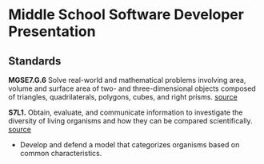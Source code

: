 # Middle School Software Developer Presentation

## Standards

**MGSE7.G.6** Solve real-world and mathematical problems involving area, volume and surface area of two- and three-dimensional objects composed of triangles, quadrilaterals, polygons, cubes, and right prisms. [source](https://www.georgiastandards.org/Georgia-Standards/Frameworks/7th-Math-Unit-4.pdf)

**S7L1.** Obtain, evaluate, and communicate information to investigate the diversity of living organisms and how they can be compared scientifically. [source](https://www.georgiastandards.org/Georgia-Standards/Documents/Science-Seventh-Grade-Georgia-Standards.pdf)
  - Develop and defend a model that categorizes organisms based on common characteristics. 
